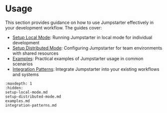 # Usage

This section provides guidance on how to use Jumpstarter effectively in your
development workflow. The guides cover:

- [Setup Local Mode](setup-local-mode.md): Running Jumpstarter in local mode for
  individual development
- [Setup Distributed Mode](setup-distributed-mode.md): Configuring Jumpstarter
  for team environments with shared resources
- [Examples](examples.md): Practical examples of Jumpstarter usage in common
  scenarios
- [Integration Patterns](integration-patterns.md): Integrate Jumpstarter into
  your existing workflows and systems


```{toctree}
:maxdepth: 1
:hidden:
setup-local-mode.md
setup-distributed-mode.md
examples.md
integration-patterns.md
```